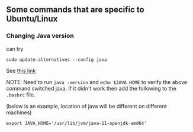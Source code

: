 ## Some commands that are specific to Ubuntu/Linux

### Changing Java version

can try

```
sudo update-alternatives --config java
```

See [this link](https://aboullaite.me/switching-between-java-versions-on-ubuntu-linux/)  

NOTE:  Need to run ```java -version``` and ```echo $JAVA_HOME``` to verify the above command switched java.  If it didn't work then add the following to the ```.bashrc``` file.  

(below is an example, location of java will be different on different machines)

```
export JAVA_HOME='/usr/lib/jvm/java-11-openjdk-amd64'
````